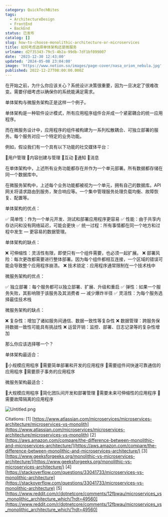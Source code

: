 ```yaml
---
category: QuickTechBites
tags:
  - ArchitectureDesign
  - FrontEnd
  - BackEnd
status: 已发布
catalog: []
slug: how-to-choose-monolithic-architecture-or-microservices
title: 如何考虑选择单体架构还是微服务
urlname: d2f35343-79c5-4b2a-99db-7df1bf099007
date: '2023-12-30 12:43:00'
updated: '2024-05-08 23:04:00'
image: 'https://www.notion.so/images/page-cover/nasa_orion_nebula.jpg'
published: 2022-12-27T08:00:00.000Z
---
```


在开始之前，为什么你应该关心？系统设计决策很重要，因为一旦决定了很难改变。需要仔细考虑以确保你的系统能满足需求。


单体架构与微服务架构正是这样一个例子。


单体架构是一种软件设计模式，所有应用程序组件合并成一个紧密耦合的统一应用程序。


而在微服务设计中，应用程序的组件被构建为一系列松散耦合、可独立部署的服务。每个服务对应一个特定的业务功能。


例如，假设我们有一个具有以下功能的社交媒体平台：


🔸用户管理
🔸内容创建与管理
🔸互动
🔸通知
🔸消息


在单体架构中，上述所有业务功能都存在并作为一个单元部署。所有数据都存储在同一个数据库中。


在微服务架构中，上述每个业务功能都被视为一个单元，拥有自己的数据库。API 网关将请求路由到服务，聚合响应等。一个集中管理服务处理负载均衡、故障恢复、配置等。


单体架构的优点：


✅ 简单性：作为一个单元开发、测试和部署应用程序更容易
✅ 性能：由于共享内存访问和没有网络延迟，可能会更快
✅ 统一过程：所有事情都在同一个地方和过程中发生 — 更容易的数据管理。


单体架构的缺点：


❌ 可伸缩性：灵活性有限，即使只有一个组件需要，也必须一起扩展。
❌ 部署风险：每次更改都需要进行整体部署。因为每个组件都相互连接，一个区域的错误可能会导致整个应用程序崩溃。
❌ 技术锁定：应用程序通常限制在一个技术栈中


微服务架构的优点：


✅ 独立部署：每个服务都可以独立部署、扩展、升级和重启
✅ 弹性：如果一个服务失败，其影响限于该服务及其消费者 — 减少爆炸半径
✅ 灵活性：为每个服务选择最佳技术栈


微服务架构的缺点：


❌ 复杂性：增加了诸如服务间通信、数据一致性等复杂性
❌ 数据管理：跨服务保持数据一致性可能具有挑战性
❌ 运营开销：监控、部署、日志记录等的复杂性增加


那么你应该选择哪一个？


单体架构最适合：


🔹小规模应用程序
🔹需要简单部署和开发的应用程序
🔹需要组件间快速可靠通信的应用程序
🔹需要原子事务的应用程序


微服务架构最适合：


🔸大规模应用程序
🔸简化团队间开发和部署管理
🔸需要未来可伸缩性的应用程序
🔸需要故障隔离的应用程序


![Untitled.png](https://prod-files-secure.s3.us-west-2.amazonaws.com/5d24fe63-e567-4804-86f9-9fdc62e13082/8d149051-cc00-4198-a3d7-e00805eb8f9e/Untitled.png?X-Amz-Algorithm=AWS4-HMAC-SHA256&X-Amz-Content-Sha256=UNSIGNED-PAYLOAD&X-Amz-Credential=ASIAZI2LB466XM2PM3TT%2F20250202%2Fus-west-2%2Fs3%2Faws4_request&X-Amz-Date=20250202T213313Z&X-Amz-Expires=3600&X-Amz-Security-Token=IQoJb3JpZ2luX2VjEOr%2F%2F%2F%2F%2F%2F%2F%2F%2F%2FwEaCXVzLXdlc3QtMiJGMEQCIHqZ%2F8vwow7C3%2FRFGDULJ7KbvdD%2FCOttz9kOGSntpMq5AiBxCgxHjKKYo412m3cL7jwMOxZ%2FyZ3MY87IGYdvyZuyqCqIBAjz%2F%2F%2F%2F%2F%2F%2F%2F%2F%2F8BEAAaDDYzNzQyMzE4MzgwNSIMCj%2BCcSNQqIn%2FD%2Bi%2FKtwD1RR6tG9hJz15%2FXiNl7GeuaMhhz3uqrYnX8Oq21nvrInMNeumCDU%2BnxfbdnWWMeSolcoUxXVJh%2FjYQfTMUdJADSNHUGGws1SonBf3CU%2BBSCWd%2Fy84ODZfyUKAdf%2Buwk7rb0NeVhC3bDxjI%2BHr7LzvTGvDPC%2F%2FmjDCXLr%2Fmmir4kUW%2FtaerIix9fGsAw0Qrm3wKw3It1eg3Lv%2BTwpL6yWIOGbdlRtBS9MhbyhzMphf20aKZ6Nn5Sn9bTLGEEyc26f27XgDoNjWD1yVOUhOZyHzrXj0aGRIJvd9AVH60cUGsj0DCGkrWBojhiE2dPmlhpYK%2Bo01N4U1O0omv%2BrvyRj288zn0NQYWaMAeL9oFqt0GRf2sLSQ9YGFiszTJQdOhp10roPnDciq5GgtztAe4TIpGwyGnUki3TQcElAe1h%2FA8yRZY6lszmr5%2FGNGqX2C%2Fml%2Bf7lK%2Fpunr6lhiLdSzh59biDNCaZzDBQ8Ve9ny749DpvCa%2FfPcaMxdA%2BWoBuJCMr7y0o%2Bo7y2U8RrWocr%2BFJ4024gWXF8oFk%2FQUGcJGceeSAWpa1a8Or6%2F9p%2BGgvtODMfdRwxECh9aaTHa78KqbVPmlcWEWLkHObg3aP6Vpcon4lHvOCOCDspON%2BDq80wnN%2F%2BvAY6pgF7RL5w1Li9FAeDvvcF3uSoRo9w3fHaGfIavlIze8R9RXSBtYlAECrNM31tcLvDRf9wIxhwCDpkiNPh1QXOGbc01EGBabV%2FDOP%2BuS3imOJGS7JrFwiS2RxjC2q0ftCgOo2GBEpGcusWZAe8IkRuEm1k6kYq98VBaT%2FuRGLcDkK3uEZh3JG4MP4bs1J3srCZnTFeaGw3BzUpYpBvX6qeVk0YuR71Io7K&X-Amz-Signature=41adcfd112d4ff0a2aabb52f165295f03d396c50a947dee5117acab1922bac31&X-Amz-SignedHeaders=host&x-id=GetObject)


Citations:
[1] [https://www.atlassian.com/microservices/microservices-architecture/microservices-vs-monolith](https://www.atlassian.com/microservices/microservices-architecture/microservices-vs-monolith)
[2] [https://aws.amazon.com/compare/the-difference-between-monolithic-and-microservices-architecture/](https://aws.amazon.com/compare/the-difference-between-monolithic-and-microservices-architecture/)
[3] [https://www.geeksforgeeks.org/monolithic-vs-microservices-architecture/](https://www.geeksforgeeks.org/monolithic-vs-microservices-architecture/)
[4] [https://stackoverflow.com/questions/33041733/microservices-vs-monolithic-architecture](https://stackoverflow.com/questions/33041733/microservices-vs-monolithic-architecture)
[5] [https://www.reddit.com/r/dotnetcore/comments/12fbwau/microservices_vs_monolithic_architecture_which/?rdt=49560](https://www.reddit.com/r/dotnetcore/comments/12fbwau/microservices_vs_monolithic_architecture_which/?rdt=49560)

